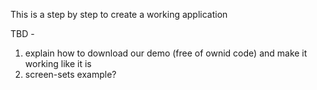 
This is a step by step to create a working application

TBD - 
1. explain how to download our demo (free of ownid code) and make it working like it is
2. screen-sets example?

